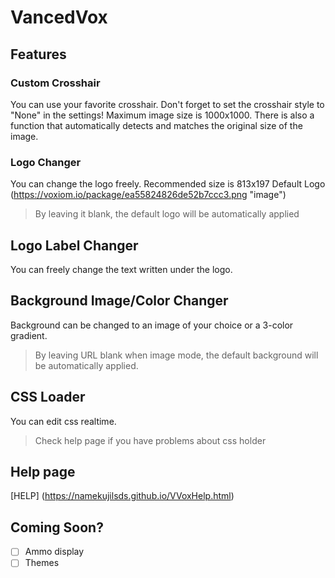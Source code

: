 # VancedVox

## Features

### Custom Crosshair

You can use your favorite crosshair.
Don't forget to set the crosshair style to "None" in the settings!
Maximum image size is 1000x1000.
There is also a function that automatically detects and matches the original size of the image.

### Logo Changer

You can change the logo freely.
Recommended size is 813x197
Default Logo
(https://voxiom.io/package/ea55824826de52b7ccc3.png "image")

> By leaving it blank, the default logo will be automatically applied

## Logo Label Changer

You can freely change the text written under the logo.

## Background Image/Color Changer

Background can be changed to an image of your choice or a 3-color gradient.

> By leaving URL blank when image mode, the default background will be automatically applied.

## CSS Loader
You can edit css realtime.
> Check help page if you have problems about css holder


## Help page
[HELP] (https://namekujilsds.github.io/VVoxHelp.html)


## Coming Soon?
- [ ] Ammo display
- [ ] Themes
